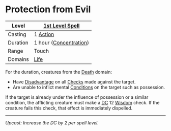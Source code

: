 # Protection from Evil

| Level    | [1st Level Spell](1st%20Level%20Spells.md)                                           |
| -------- | --------------------------------------------------- |
| Casting  | 1 [Action](../../../../Game%20Procedures/Core%20Procedures/Action.md) |
| Duration | 1 hour ([Concentration](../../Concentration.md)) |
| Range    | Touch                                               |
| Domains  | [Life](../../Spell%20Domains/Life.md)            |

For the duration, creatures from the [Death](../../Spell%20Domains/Death.md) domain:

- Have [Disadvantage](../../../../Game%20Procedures/Die%20Rolling%20Mechanics/Disadvantage.md) on all [Checks](../../../../Game%20Procedures/Core%20Procedures/Check.md) made against the target.
- Are unable to inflict mental [Conditions](../../../../Game%20Procedures/Conditions/!Conditions.md) on the target such as possession.

If the target is already under the influence of possession or a similar condition, the afflicting creature must make a [DC](../../../../Game%20Procedures/Core%20Procedures/DC.md) 12 [Wisdom](../../../../Player%20Characters/The%20Ability%20Scores/Wisdom.md) check. If the creature fails this check, that effect is immediately dispelled.

---
*Upcast: Increase the DC by 2 per spell level.*
